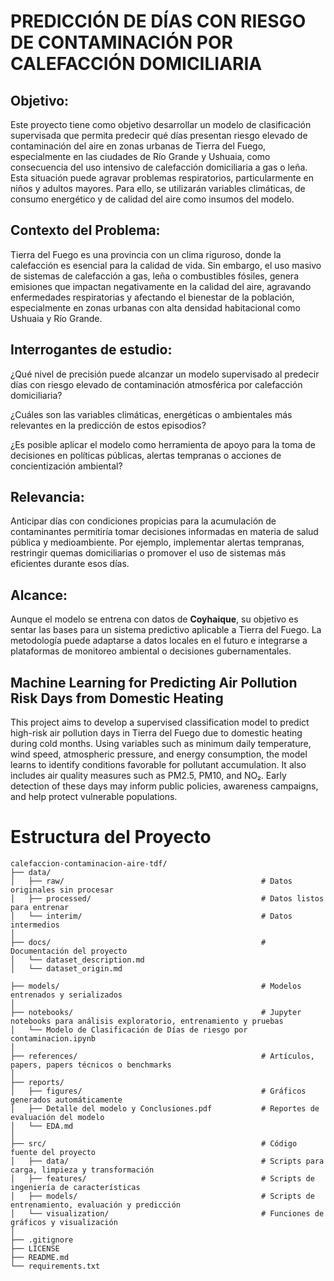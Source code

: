 # PREDICCIÓN DE DÍAS CON RIESGO DE CONTAMINACIÓN POR CALEFACCIÓN DOMICILIARIA

## **Objetivo:**
Este proyecto tiene como objetivo desarrollar un modelo de clasificación supervisada que permita predecir qué días presentan riesgo elevado de contaminación del aire en zonas urbanas de Tierra del Fuego, especialmente en las ciudades de Río Grande y Ushuaia, como consecuencia del uso intensivo de calefacción domiciliaria a gas o leña. Esta situación puede agravar problemas respiratorios, particularmente en niños y adultos mayores. Para ello, se utilizarán variables climáticas, de consumo energético y de calidad del aire como insumos del modelo.

## **Contexto del Problema:**
Tierra del Fuego es una provincia con un clima riguroso, donde la calefacción es esencial para la calidad de vida. Sin embargo, el uso masivo de sistemas de calefacción a gas, leña o combustibles fósiles, genera emisiones que impactan negativamente en la calidad del aire, agravando enfermedades respiratorias y afectando el bienestar de la población, especialmente en zonas urbanas con alta densidad habitacional como Ushuaia y Río Grande.

## **Interrogantes de estudio:**
¿Qué nivel de precisión puede alcanzar un modelo supervisado al predecir días con riesgo elevado de contaminación atmosférica por calefacción domiciliaria?

¿Cuáles son las variables climáticas, energéticas o ambientales más relevantes en la predicción de estos episodios?

¿Es posible aplicar el modelo como herramienta de apoyo para la toma de decisiones en políticas públicas, alertas tempranas o acciones de concientización ambiental?

## **Relevancia:**
Anticipar días con condiciones propicias para la acumulación de contaminantes permitiría tomar decisiones informadas en materia de salud pública y medioambiente. Por ejemplo, implementar alertas tempranas, restringir quemas domiciliarias o promover el uso de sistemas más eficientes durante esos días.

## **Alcance:**
Aunque el modelo se entrena con datos de **Coyhaique**, su objetivo es sentar las bases para un sistema predictivo aplicable a Tierra del Fuego. La metodología puede adaptarse a datos locales en el futuro e integrarse a plataformas de monitoreo ambiental o decisiones gubernamentales.

## **Machine Learning for Predicting Air Pollution Risk Days from Domestic Heating**
This project aims to develop a supervised classification model to predict high-risk air pollution days in Tierra del Fuego due to domestic heating during cold months. Using variables such as minimum daily temperature, wind speed, atmospheric pressure, and energy consumption, the model learns to identify conditions favorable for pollutant accumulation. It also includes air quality measures such as PM2.5, PM10, and NO₂. Early detection of these days may inform public policies, awareness campaigns, and help protect vulnerable populations.

# Estructura del Proyecto

```text
calefaccion-contaminacion-aire-tdf/
├── data/
│   ├── raw/                                            # Datos originales sin procesar
│   ├── processed/                                      # Datos listos para entrenar
│   └── interim/                                        # Datos intermedios
│
├── docs/                                               # Documentación del proyecto
│   └── dataset_description.md
│   └── dataset_origin.md

├── models/                                             # Modelos entrenados y serializados
│  
├── notebooks/                                          # Jupyter notebooks para análisis exploratorio, entrenamiento y pruebas
│   └── Modelo de Clasificación de Días de riesgo por contaminacion.ipynb
│
├── references/                                         # Artículos, papers, papers técnicos o benchmarks
│
├── reports/
│   ├── figures/                                        # Gráficos generados automáticamente
│   ├── Detalle del modelo y Conclusiones.pdf           # Reportes de evaluación del modelo
│   └── EDA.md
│
├── src/                                                # Código fuente del proyecto
│   ├── data/                                           # Scripts para carga, limpieza y transformación
│   ├── features/                                       # Scripts de ingeniería de características
│   ├── models/                                         # Scripts de entrenamiento, evaluación y predicción
│   └── visualization/                                  # Funciones de gráficos y visualización
│
├── .gitignore
├── LICENSE
├── README.md
└── requirements.txt
```
